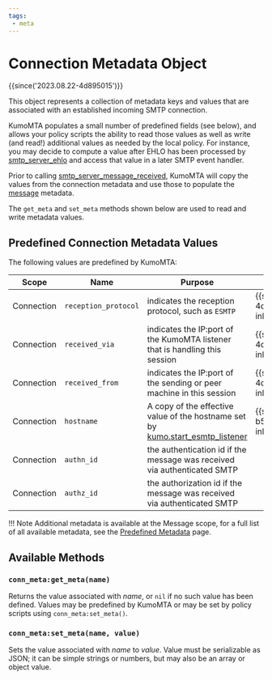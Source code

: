 ```yaml
---
tags:
 - meta
---
```


# Connection Metadata Object

{{since('2023.08.22-4d895015')}}

This object represents a collection of metadata keys and values that
are associated with an established incoming SMTP connection.

KumoMTA populates a small number of predefined fields (see below), and allows
your policy scripts the ability to read those values as well as write (and
read!) additional values as needed by the local policy. For instance, you may
decide to compute a value after EHLO has been processed by
[smtp_server_ehlo](events/smtp_server_ehlo.md) and access that value in a
later SMTP event handler.

Prior to calling [smtp_server_message_received](events/smtp_server_message_received.md),
KumoMTA will copy the values from the connection metadata and use those to populate
the [message](message/index.md) metadata.

The `get_meta` and `set_meta` methods shown below are used to read and write
metadata values.

## Predefined Connection Metadata Values

The following values are predefined by KumoMTA:

<style>
table tbody tr td:nth-of-type(2) {
  white-space: nowrap;
}
</style>

|Scope|Name|Purpose|Since|
|----|----|-------|-----|
|Connection|`reception_protocol`|indicates the reception protocol, such as `ESMTP`|{{since('2023.08.22-4d895015', inline=True)}}|
|Connection|`received_via`|indicates the IP:port of the KumoMTA listener that is handling this session|{{since('2023.08.22-4d895015', inline=True)}}|
|Connection|`received_from`|indicates the IP:port of the sending or peer machine in this session|{{since('2023.08.22-4d895015', inline=True)}}|
|Connection|`hostname`|A copy of the effective value of the hostname set by [kumo.start_esmtp_listener](kumo/start_esmtp_listener/hostname.md)|{{since('2023.11.28-b5252a41', inline=True)}}|
|Connection|`authn_id`|the authentication id if the message was received via authenticated SMTP||
|Connection|`authz_id`|the authorization id if the message was received via authenticated SMTP||

!!! Note
    Additional metadata is available at the Message scope, for a full list of all available metadata, see the [Predefined Metadata](./metadata.md) page.

## Available Methods

### `conn_meta:get_meta(name)`

Returns the value associated with *name*, or `nil` if no such value has been defined.
Values may be predefined by KumoMTA or may be set by policy scripts using `conn_meta:set_meta()`.

### `conn_meta:set_meta(name, value)`

Sets the value associated with *name* to *value*.  Value must be serializable as JSON; it can be simple
strings or numbers, but may also be an array or object value.
